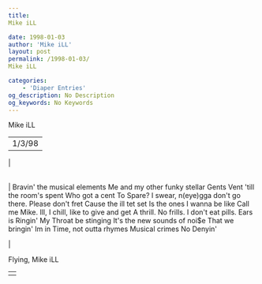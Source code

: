 ```yaml
---
title: 
Mike iLL

date: 1998-01-03
author: 'Mike iLL'
layout: post
permalink: /1998-01-03/
Mike iLL

categories:
    - 'Diaper Entries'
og_description: No Description
og_keywords: No Keywords
---
```

<style>
body {
  background-color: ;
  color: ;
}
a {
  color: ;
}
a:active {
  color: ;
}
a:visited {
  color: ;
}
</style>



Mike iLL








|  |
| --- |
| 1/3/98
 |

  
  



|  |
| --- |
| 
Bravin' the musical elements
Me and my other funky stellar Gents
Vent 'till the room's spent
Who got a cent
To Spare?
I swear, n(eye)gga don't go there.
Please don't fret
Cause the ill tet set
Is the ones I wanna be like
Call me Mike.
Ill, I chill, like to give and get
A thrill.
No frills. I don't eat pills.
Ears is Ringin'
My Throat be stinging
It's the new sounds of noi$e
That we bringin'
Im in Time, not outta rhymes
Musical crimes
No Denyin'

 |


 Flying, Mike iLL

  



|  |
| --- |
|  |


  

  

  

  







